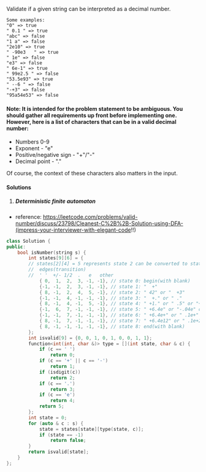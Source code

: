 Validate if a given string can be interpreted as a decimal number.

```
Some examples:
"0" => true
" 0.1 " => true
"abc" => false
"1 a" => false
"2e10" => true
" -90e3   " => true
" 1e" => false
"e3" => false
" 6e-1" => true
" 99e2.5 " => false
"53.5e93" => true
" --6 " => false
"-+3" => false
"95a54e53" => false
```

#### Note: It is intended for the problem statement to be ambiguous. You should gather all requirements up front before implementing one. However, here is a list of characters that can be in a valid decimal number:

-    Numbers 0-9
-    Exponent - "e"
-    Positive/negative sign - "+"/"-"
-    Decimal point - "."

Of course, the context of these characters also matters in the input.


#### Solutions

1. ##### Deterministic finite automaton

- reference: https://leetcode.com/problems/valid-number/discuss/23798/Cleanest-C%2B%2B-Solution-using-DFA-(impress-your-interviewer-with-elegant-code!!)

```cpp
class Solution {
public:
    bool isNumber(string s) {
        int states[9][6] = {
        // states[2][4] = 5 represents state 2 can be converted to state 5 when meets type 4 (e). ie: 42.1 -> 42.1e
        //  edges(transition)
        //  ' '  +/- 1/2  .   e   other
            { 0,  1,  2,  3, -1, -1}, // state 0: begin(with blank)
            {-1, -1,  2,  3, -1, -1}, // state 1: "  +"
            { 8, -1,  2,  4,  5, -1}, // state 2: " 42" or "  +3"                 valid end
            {-1, -1,  4, -1, -1, -1}, // state 3: "  +." or " ."       
            { 8, -1,  4, -1,  5, -1}, // state 4: " +1." or " .5" or "+.4"        valid end
            {-1,  6,  7, -1, -1, -1}, // state 5: " +6.4e" or "-.04e" or "  5e"
            {-1, -1,  7, -1, -1, -1}, // state 6: " +6.4e+" or " .1e+" or "  4e+"
            { 8, -1,  7, -1, -1, -1}, // state 7: " +6.4e12" or " .1e+2"          valid end
            { 8, -1, -1, -1, -1, -1}, // state 8: end(with blank)
        };
        int isvalid[9] = {0, 0, 1, 0, 1, 0, 0, 1, 1};
        function<int(int, char &)> type = [](int state, char & c) {
            if (c == ' ')
                return 0;
            if (c == '+' || c == '-')
                return 1;
            if (isdigit(c))
                return 2;
            if (c == '.')
                return 3;
            if (c == 'e')
                return 4;
            return 5;
        };
        int state = 0;
        for (auto & c : s) {
            state = states[state][type(state, c)];
            if (state == -1)
                return false;
        }
        return isvalid[state];
    }
};
```